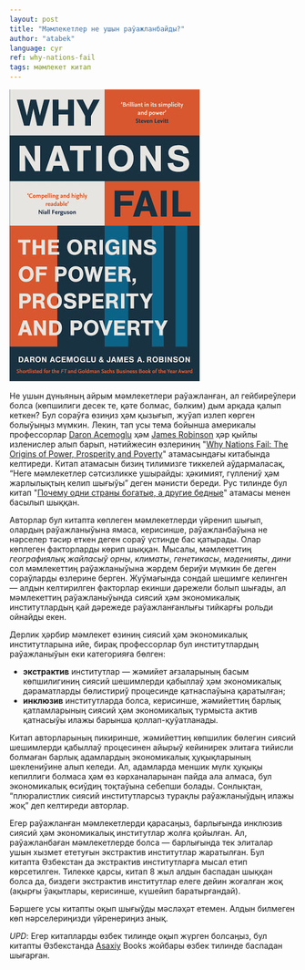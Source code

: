 ```yaml
---
layout: post
title: "Мәмлекетлер не ушын раўажланбайды?"
author: "atabek"
language: cyr
ref: why-nations-fail
tags: мәмлекет китап
---
```


![Why nations fail cover](/assets/img/why-nations-fail-cover.jpg "Why nations fail cover")

Не ушын дүньяның айрым мәмлекетлери раўажланған, ал гейбиреўлери болса (көпшилиги десек те, қәте болмас, бәлким) дым арқада қалып кеткен? Бул сораўға өзиңиз ҳәм қызығып, жуўап излеп көрген болыўыңыз мүмкин. Лекин, тап усы тема бойынша америкалы профессорлар [Daron Acemoglu](https://en.wikipedia.org/wiki/Daron_Acemoglu) ҳәм [James Robinson](https://en.wikipedia.org/wiki/James_A._Robinson) ҳәр қыйлы изленислер алып барып, нәтийжесин өзлериниң "[Why Nations Fail: The Origins of Power, Prosperity and Poverty](https://en.wikipedia.org/wiki/Why_Nations_Fail)" атамасындағы китабында келтиреди. Китап атамасын бизиң тилимизге тиккелей аўдармаласақ, “Неге мәмлекетлер сәтсизликке ушырайды: ҳәкимият, гүллениў ҳәм жарлылықтың келип шығыўы” деген мәнисти береди. Рус тилинде бул китап "[Почему одни страны богатые, а другие бедные](https://ru.wikipedia.org/wiki/%D0%9F%D0%BE%D1%87%D0%B5%D0%BC%D1%83_%D0%BE%D0%B4%D0%BD%D0%B8_%D1%81%D1%82%D1%80%D0%B0%D0%BD%D1%8B_%D0%B1%D0%BE%D0%B3%D0%B0%D1%82%D1%8B%D0%B5,_%D0%B0_%D0%B4%D1%80%D1%83%D0%B3%D0%B8%D0%B5_%D0%B1%D0%B5%D0%B4%D0%BD%D1%8B%D0%B5)" атамасы менен басылып шыққан.

Авторлар бул китапта көплеген мәмлекетлерди үйренип шығып, олардың раўажланыўына ямаса, керисинше, раўажланбаўына не нәрселер тәсир еткен деген сораў үстинде бас қатырады. Олар көплеген факторларды көрип шыққан. Мысалы, мәмлекеттиң _географиялық жайласыў орны_, _климаты_, _генетикасы_, _мәденияты_, _дини_ сол мәмлекеттиң раўажланыўына жәрдем бериўи мүмкин бе деген сораўларды өзлерине берген. Жуўмағында сондай шешимге келинген — алдын келтирилген факторлар екинши дәрежели болып шығады, ал мәмлекеттиң раўажланыўында сиясий ҳәм экономикалық институтлардың қай дәрежеде раўажланғанлығы тийкарғы рольди ойнайды екен.

Дерлик ҳәрбир мәмлекет өзиниң сиясий ҳәм экономикалық институтларына ийе, бирақ профессорлар бул институтлардың раўажланыўын еки категорияға бөлген:

- **экстрактив** институтлар — жәмийет ағзаларының басым көпшилигиниң сиясий шешимлерди қабыллаў ҳәм экономикалық дәраматларды бөлистириў процесинде қатнаспаўына қаратылған;
- **инклюзив** институтларда болса, керисинше, жәмийеттиң барлық қатламларының сиясий ҳәм экономикалық турмыста актив қатнасыўы илажы барынша қоллап-қуўатланады.

Китап авторларының пикиринше, жәмийеттиң көпшилик бөлегин сиясий шешимлерди қабыллаў процесинен айырыў кейинирек элитаға тийисли болмаған барлық адамлардың экономикалық ҳуқықларының шеклениўине алып келеди. Ал, адамларда меншик мүлк ҳуқықы кепиллиги болмаса ҳәм өз кәрханаларынан пайда ала алмаса, бул экономикалық өсиўдиң тоқтаўына себепши болады. Сонлықтан, “плюралистлик сиясий институтларсыз турақлы раўажланыўдың илажы жоқ” деп келтиреди авторлар.

Егер раўажланған мәмлекетлерди қарасаңыз, барлығында инклюзив сиясий ҳәм экономикалық институтлар жолға қойылған. Ал, раўажланбаған мәмлекетлерде болса — барлығында тек элиталар ушын хызмет ететуғын экстрактив институтлар жаратылған. Бул китапта Өзбекстан да экстрактив институтларға мысал етип көрсетилген. Тилекке қарсы, китап 8 жыл алдын баспадан шыққан болса да, биздеги экстрактив институтлар елеге дейин жоғалған жоқ (ақырғы ўақытлары, керисинше, күшейип баратырғандай).

Бәршеге усы китапты оқып шығыўды мәсләҳәт етемен. Алдын билмеген көп нәрселериңизди үйренериңиз анық.

_UPD_: Егер китапларды өзбек тилинде оқып жүрген болсаңыз, бул китапты Өзбекстанда [Asaxiy](https://asaxiy.uz/) Books жойбары өзбек тилинде баспадан шығарған.

